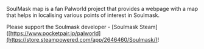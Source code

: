 SoulMask map is a fan Palworld project that provides a webpage with a map that helps in localising various points of interest in Soulmask.

Please support the Soulmask developer - [Soulmask Steam]([https://www.pocketpair.jp/palworld](https://store.steampowered.com/app/2646460/Soulmask/)!
